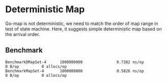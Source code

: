 # Deterministic Map

Go-map is not deterministic, we need to match the order of map range in test of state machine.
Here, it suggests simple deterministic map based on the arrival order.

## Benchmark

```
BenchmarkDMapSet-4      1000000000               0.7382 ns/op          0 B/op          0 allocs/op
BenchmarkMapSet-4       1000000000               0.5826 ns/op          0 B/op          0 allocs/op
```